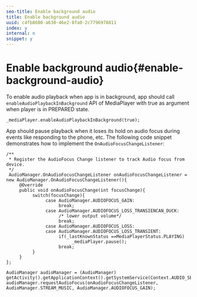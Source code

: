 ```yaml
---
seo-title: Enable background audio
title: Enable background audio
uuid: c4fb8680-a630-46e2-8fa0-2c7796978811
index: y
internal: n
snippet: y
---
```


# Enable background audio{#enable-background-audio}

To enable audio playback when app is in background, app should call `enableAudioPlaybackInBackground` API of MediaPlayer with true as argument when player is in PREPARED state. 

```
_mediaPlayer.enableAudioPlaybackInBackground(true);
```

App should pause playback when it loses its hold on audio focus during events like responding to the phone, etc. The following code snippet demonstrates how to implement the `OnAudioFocusChangeListener`:

```
/** 
 * Register the AudioFocus Change listener to track Audio focus from device. 
 */ 
 AudioManager.OnAudioFocusChangeListener onAudioFocusChangeListener = new AudioManager.OnAudioFocusChangeListener(){ 
     @Override 
     public void onAudioFocusChange(int focusChange){ 
          switch(focusChange){ 
               case AudioManager.AUDIOFOCUS_GAIN: 
                    break; 
               case AudioManager.AUDIOFOCUS_LOSS_TRANSIENCAN_DUCK: 
                    /* lower output volume*/ 
                    break; 
               case AudioManager.AUDIOFOCUS_LOSS: 
               case AudioManager.AUDIOFOCUS_LOSS_TRANSIENT: 
                    if(_lastKnownStatus ==MediaPlayerStatus.PLAYING) 
                         _mediaPlayer.pause(); 
                    break; 
          } 
     } 
}; 
 
AudioManager audioManager = (AudioManager) getActivity().getApplicationContext().getSystemService(Context.AUDIO_SERVICE); 
audioManager.requestAudioFocus(onAudioFocusChangeListener, AudioManager.STREAM_MUSIC, AudioManager.AUDIOFOCUS_GAIN);
```

